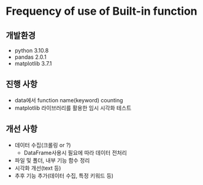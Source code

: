 # Frequency of use of Built-in function

## 개발환경
- python 3.10.8
- pandas 2.0.1
- matplotlib 3.7.1

## 진행 사항
- data에서 function name(keyword) counting
- matplotlib 라이브러리를 활용한 임시 시각화 테스트

## 개선 사항
- 데이터 수집(크롤링 or ?)
  - DataFrame사용시 필요에 따라 데이터 전처리
- 파일 및 폴더, 내부 기능 함수 정리
- 시각화 개선(text 등)
- 추후 기능 추가(데이터 수집, 특정 키워드 등)

